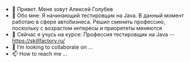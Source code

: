 - 👋 Привет. Меня зовут Алексей Голубев
- 👀 Обо мне: 
Я начинающий тестировщик на Java. В данный момент работаю в сфере автобизнеса. Решил 
сменить профессию, поскольку с возрастом интересы и приорететы меняются
- 🌱 Сейчас я учусь на курсе: Профессия тестировщик на Java 
-- https://skillfactory.ru/
- 💞️ I’m looking to collaborate on ...
- 📫 How to reach me ...

<!---
KI0II/KI0II is a ✨ special ✨ repository because its `README.md` (this file) appears on your GitHub profile.
You can click the Preview link to take a look at your changes.
--->
